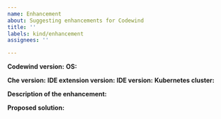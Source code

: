 ```yaml
---
name: Enhancement
about: Suggesting enhancements for Codewind
title: ''
labels: kind/enhancement
assignees: ''

---
```


<!-- Please fill out the following form to suggest an enhancement. If some fields do not apply to your situation, feel free to skip them.-->

**Codewind version:**
**OS:**


**Che version:**
**IDE extension version:**
**IDE version:**
**Kubernetes cluster:**

**Description of the enhancement:**
<!-- How would you like to see Codewind improved?-->


**Proposed solution:** 
<!-- Do you have ideas about how your idea could be implemented?-->

